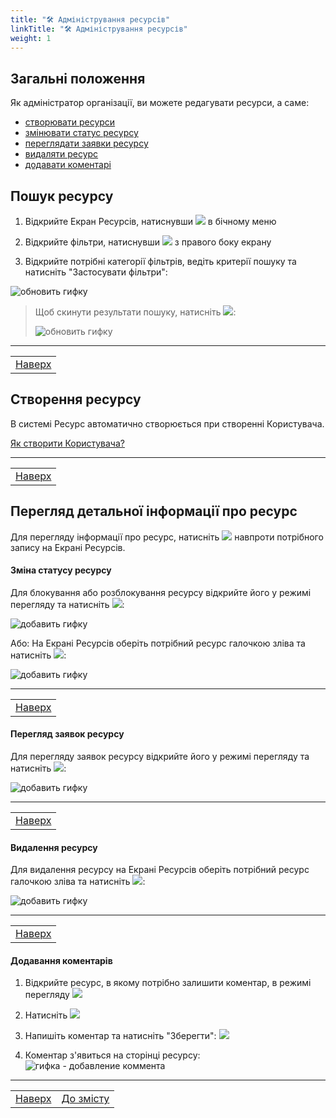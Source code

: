 ```yaml
---
title: "🛠 Адміністрування ресурсів"
linkTitle: "🛠 Адміністрування ресурсів"
weight: 1
---
```


## Загальні положення  

Як адміністратор організації, ви можете редагувати ресурси, а саме:
- [створювати ресурси](#створення-ресурсу)
- [змінювати статус ресурсу](#зміна-статусу-ресурсу)
- [переглядати заявки ресурсу](#перегляд-заявок-та-вхідних-звернень-по-обслуговуванню-обєкту)
- [видаляти ресурс](#видалення-обслуговування-обєкту)
- [додавати коментарі](#додавання-коментарів)

## Пошук ресурсу

1. Відкрийте Екран Ресурсів, натиснувши ![](https://i.imgur.com/Ronsoz3.png) в бічному меню
2. Відкрийте фільтри, натиснувши ![](https://i.imgur.com/MaZo9cn.png) з правого боку екрану

3. Відкрийте потрібні категорії фільтрів, ведіть  критерії пошуку та натисніть "Застосувати фільтри":

![обновить гифку]()

> Щоб скинути результати пошуку, натисніть ![](https://i.imgur.com/1Ej0xNy.png):
>
>![обновить гифку]()
___
| |
|-|
| [Наверх](#загальні-положення)|

## Створення ресурсу

В системі Ресурс автоматично створюється при створенні Користувача.

[Як створити Користувача?](/docs/user_administration/#створення-користувача-в-організації)
___
| |
|-|
| [Наверх](#загальні-положення)|

## Перегляд детальної інформації про ресурс

Для перегляду інформації про ресурс, натисніть ![](https://i.imgur.com/9qatUew.png) навпроти потрібного запису на Екрані Ресурсів.

#### Зміна статусу ресурсу

Для блокування або розблокування ресурсу відкрийте його у режимі перегляду та натисніть ![](https://i.imgur.com/R01JipD.png):

![добавить гифку]()

Або:
На Екрані Ресурсів оберіть потрібний ресурс галочкою зліва та натисніть ![](https://i.imgur.com/Dc8dNlf.png):

![добавить гифку]()
___
| |
|-|
| [Наверх](#загальні-положення)|

#### Перегляд заявок ресурсу

Для перегляду заявок ресурсу відкрийте його у режимі перегляду та натисніть ![](https://i.imgur.com/m28XtW9.png):

![добавить гифку]()
___
| |
|-|
| [Наверх](#загальні-положення)|

#### Видалення ресурсу

Для видалення ресурсу на Екрані Ресурсів оберіть потрібний ресурс галочкою зліва та натисніть ![](https://i.imgur.com/2v0FFUW.png):

![добавить гифку]()
___
| |
|-|
| [Наверх](#загальні-положення)|


#### Додавання коментарів

1. Відкрийте ресурс, в якому потрібно залишити коментар, в режимі перегляду ![](https://i.imgur.com/9qatUew.png)
2. Натисніть ![](https://i.imgur.com/zQ8wcmA.png)
3. Напишіть коментар та натисніть "Зберегти":
   ![](https://i.imgur.com/jIa08ER.png)

4. Коментар з'явиться на сторінці ресурсу:
   ![гифка - добавление коммента]()
___
| | |
|-|-|
| [Наверх](#загальні-положення)| [До змісту](/docs/toc/)|